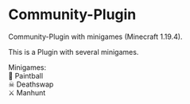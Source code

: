 # Community-Plugin
Community-Plugin with minigames (Minecraft 1.19.4).
 
This is a Plugin with several minigames.
 
 Minigames:                                                                                                            
🎨 Paintball                                                                                                                                                             
☠ Deathswap   
⚔ Manhunt
